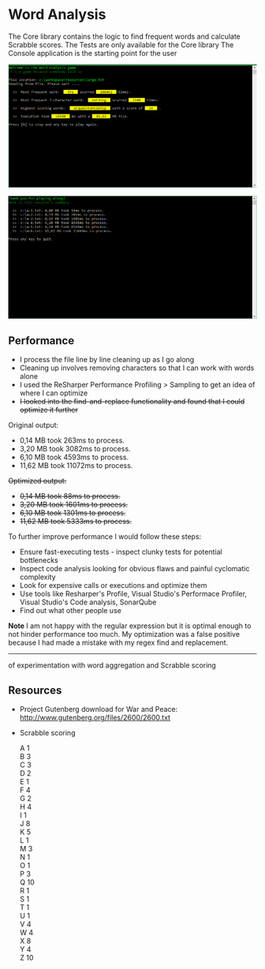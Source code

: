 # Word Analysis

The Core library contains the logic to find frequent words and calculate Scrabble scores.
The Tests are only available for the Core library
The Console application is the starting point for the user

![Screenshot of analysis console](/Screenshots/word-analysis-console.png)

![Screenshot of analysis summary](/Screenshots/word-analysis-summary.png)

## Performance

* I process the file line by line cleaning up as I go along
* Cleaning up involves removing characters so that I can work with words alone
* I used the ReSharper Performance Profiling > Sampling to get an idea of where I can optimize
* ~~I looked into the find-and-replace functionality and found that I could optimize it further~~

Original output:

  * 0,14 MB took 263ms to process.
  * 3,20 MB took 3082ms to process.
  * 6,10 MB took 4593ms to process.
  * 11,62 MB took 11072ms to process.

~~Optimized output:~~

  * ~~0,14 MB took 88ms to process.~~
  * ~~3,20 MB took 1601ms to process.~~
  * ~~6,10 MB took 1301ms to process.~~
  * ~~11,62 MB took 5333ms to process.~~

To further improve performance I would follow these steps:

* Ensure fast-executing tests - inspect clunky tests for potential bottlenecks
* Inspect code analysis looking for obvious flaws and painful cyclomatic complexity
* Look for expensive calls or executions and optimize them
* Use tools like Resharper's Profile, Visual Studio's Performace Profiler, Visual Studio's Code analysis, SonarQube
* Find out what other people use

**Note** I am not happy with the regular expression but it is optimal enough to not hinder performance too much. My optimization was a false positive because I had made a mistake with my regex find and replacement.

---

 of experimentation with word aggregation and Scrabble scoring

## Resources

* Project Gutenberg download for War and Peace: http://www.gutenberg.org/files/2600/2600.txt
* Scrabble scoring

    A 1    
    B 3    
    C 3    
    D 2    
    E 1    
    F 4    
    G 2    
    H 4    
    I 1    
    J 8    
    K 5    
    L 1    
    M 3    
    N 1    
    O 1    
    P 3    
    Q 10    
    R 1    
    S 1    
    T 1    
    U 1    
    V 4    
    W 4    
    X 8    
    Y 4    
    Z 10    
